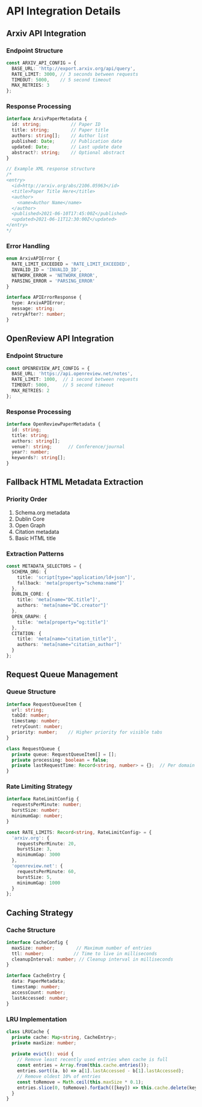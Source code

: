 # API Integration Details

## Arxiv API Integration

### Endpoint Structure
```typescript
const ARXIV_API_CONFIG = {
  BASE_URL: 'http://export.arxiv.org/api/query',
  RATE_LIMIT: 3000, // 3 seconds between requests
  TIMEOUT: 5000,    // 5 second timeout
  MAX_RETRIES: 3
};
```

### Response Processing
```typescript
interface ArxivPaperMetadata {
  id: string;           // Paper ID
  title: string;        // Paper title
  authors: string[];    // Author list
  published: Date;      // Publication date
  updated: Date;        // Last update date
  abstract?: string;    // Optional abstract
}

// Example XML response structure
/*
<entry>
  <id>http://arxiv.org/abs/2106.05963</id>
  <title>Paper Title Here</title>
  <author>
    <name>Author Name</name>
  </author>
  <published>2021-06-10T17:45:00Z</published>
  <updated>2021-06-11T12:30:00Z</updated>
</entry>
*/
```

### Error Handling
```typescript
enum ArxivAPIError {
  RATE_LIMIT_EXCEEDED = 'RATE_LIMIT_EXCEEDED',
  INVALID_ID = 'INVALID_ID',
  NETWORK_ERROR = 'NETWORK_ERROR',
  PARSING_ERROR = 'PARSING_ERROR'
}

interface APIErrorResponse {
  type: ArxivAPIError;
  message: string;
  retryAfter?: number;
}
```

## OpenReview API Integration

### Endpoint Structure
```typescript
const OPENREVIEW_API_CONFIG = {
  BASE_URL: 'https://api.openreview.net/notes',
  RATE_LIMIT: 1000,  // 1 second between requests
  TIMEOUT: 5000,     // 5 second timeout
  MAX_RETRIES: 2
};
```

### Response Processing
```typescript
interface OpenReviewPaperMetadata {
  id: string;
  title: string;
  authors: string[];
  venue?: string;      // Conference/journal
  year?: number;
  keywords?: string[];
}
```

## Fallback HTML Metadata Extraction

### Priority Order
1. Schema.org metadata
2. Dublin Core
3. Open Graph
4. Citation metadata
5. Basic HTML title

### Extraction Patterns
```typescript
const METADATA_SELECTORS = {
  SCHEMA_ORG: {
    title: 'script[type="application/ld+json"]',
    fallback: 'meta[property="schema:name"]'
  },
  DUBLIN_CORE: {
    title: 'meta[name="DC.title"]',
    authors: 'meta[name="DC.creator"]'
  },
  OPEN_GRAPH: {
    title: 'meta[property="og:title"]'
  },
  CITATION: {
    title: 'meta[name="citation_title"]',
    authors: 'meta[name="citation_author"]'
  }
};
```

## Request Queue Management

### Queue Structure
```typescript
interface RequestQueueItem {
  url: string;
  tabId: number;
  timestamp: number;
  retryCount: number;
  priority: number;    // Higher priority for visible tabs
}

class RequestQueue {
  private queue: RequestQueueItem[] = [];
  private processing: boolean = false;
  private lastRequestTime: Record<string, number> = {};  // Per domain tracking
}
```

### Rate Limiting Strategy
```typescript
interface RateLimitConfig {
  requestsPerMinute: number;
  burstSize: number;
  minimumGap: number;
}

const RATE_LIMITS: Record<string, RateLimitConfig> = {
  'arxiv.org': {
    requestsPerMinute: 20,
    burstSize: 3,
    minimumGap: 3000
  },
  'openreview.net': {
    requestsPerMinute: 60,
    burstSize: 5,
    minimumGap: 1000
  }
};
```

## Caching Strategy

### Cache Structure
```typescript
interface CacheConfig {
  maxSize: number;        // Maximum number of entries
  ttl: number;           // Time to live in milliseconds
  cleanupInterval: number; // Cleanup interval in milliseconds
}

interface CacheEntry {
  data: PaperMetadata;
  timestamp: number;
  accessCount: number;
  lastAccessed: number;
}
```

### LRU Implementation
```typescript
class LRUCache {
  private cache: Map<string, CacheEntry>;
  private maxSize: number;
  
  private evict(): void {
    // Remove least recently used entries when cache is full
    const entries = Array.from(this.cache.entries());
    entries.sort((a, b) => a[1].lastAccessed - b[1].lastAccessed);
    // Remove oldest 10% of entries
    const toRemove = Math.ceil(this.maxSize * 0.1);
    entries.slice(0, toRemove).forEach(([key]) => this.cache.delete(key));
  }
}
``` 